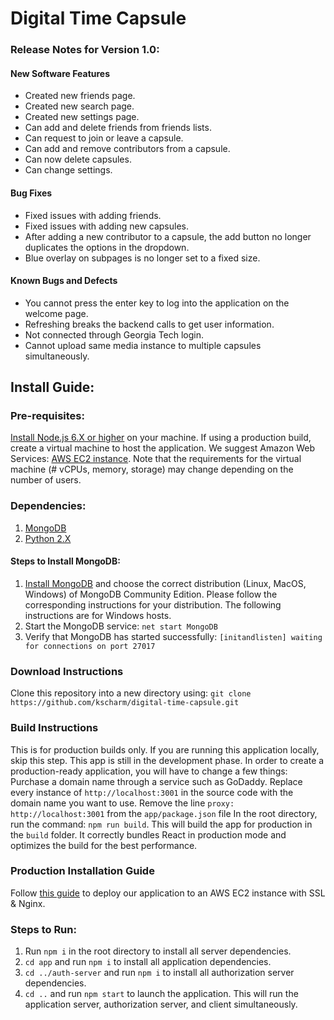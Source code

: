 # Digital Time Capsule

### Release Notes for Version 1.0:
#### New Software Features
* Created new friends page.
* Created new search page.
* Created new settings page.
* Can add and delete friends from friends lists.
* Can request to join or leave a capsule.
* Can add and remove contributors from a capsule.
* Can now delete capsules.
* Can change settings.
#### Bug Fixes
* Fixed issues with adding friends.
* Fixed issues with adding new capsules.
* After adding a new contributor to a capsule, the add button no longer duplicates the options in the dropdown.
* Blue overlay on subpages is no longer set to a fixed size.
#### Known Bugs and Defects
* You cannot press the enter key to log into the application on the welcome page.
* Refreshing breaks the backend calls to get user information.
* Not connected through Georgia Tech login.
* Cannot upload same media instance to multiple capsules simultaneously.

## Install Guide:

### Pre-requisites:
[Install Node.js 6.X or higher](https://nodejs.org/en/download/) on your machine.
If using a production build, create a virtual machine to host the application. We suggest Amazon Web Services: [AWS EC2 instance](https://aws.amazon.com/ec2/instance-types/). Note that the requirements for the virtual machine (# vCPUs, memory, storage) may change depending on the number of users.

### Dependencies:
1. [MongoDB](https://www.mongodb.com/)
2. [Python 2.X](https://www.python.org/downloads/)

#### Steps to Install MongoDB:
1. [Install MongoDB](https://docs.mongodb.com/manual/administration/install-community) and choose the correct distribution (Linux, MacOS, Windows) of MongoDB Community Edition. Please follow the corresponding instructions for your distribution. The following instructions are for Windows hosts. 
2. Start the MongoDB service: ```net start MongoDB```
3. Verify that MongoDB has started successfully: ```[initandlisten] waiting for connections on port 27017```

### Download Instructions

Clone this repository into a new directory using: ```git clone https://github.com/kscharm/digital-time-capsule.git```


### Build Instructions
This is for production builds only. If you are running this application locally, skip this step.
This app is still in the development phase. In order to create a production-ready application, you will have to change a few things:
Purchase a domain name through a service such as GoDaddy.
Replace every instance of ```http://localhost:3001``` in the source code with the domain name you want to use.
Remove the line ```proxy: http://localhost:3001``` from the ```app/package.json``` file
In the root directory, run the command: ```npm run build```. This will build the app for production in the ```build``` folder. It correctly bundles React in production mode and optimizes the build for the best performance.

### Production Installation Guide
Follow [this guide](https://www.youtube.com/watch?v=GKIIL743Gjo&t=3s) to deploy our application to an AWS EC2 instance with SSL & Nginx.


### Steps to Run:
1. Run ```npm i``` in the root directory to install all server dependencies.
2. ```cd app``` and run ```npm i``` to install all application dependencies.
3. ```cd ../auth-server``` and run  ```npm i``` to install all authorization server dependencies.
4. ```cd ..``` and run ```npm start``` to launch the application. This will run the application server, authorization server, and client simultaneously.

